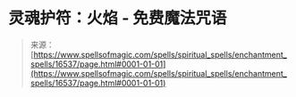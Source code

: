 <!--yml

category: 未分类

date: 2024-06-12 18:56:55

-->

# 灵魂护符：火焰 - 免费魔法咒语

> 来源：[https://www.spellsofmagic.com/spells/spiritual_spells/enchantment_spells/16537/page.html#0001-01-01](https://www.spellsofmagic.com/spells/spiritual_spells/enchantment_spells/16537/page.html#0001-01-01)

